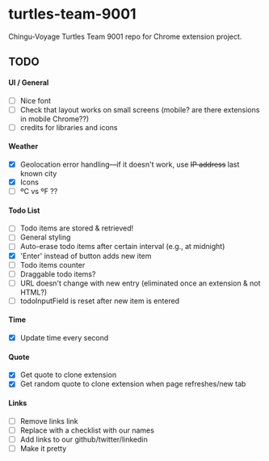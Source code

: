 # turtles-team-9001

Chingu-Voyage Turtles Team 9001 repo for Chrome extension project.

## TODO

#### UI / General

- [ ] Nice font
- [ ] Check that layout works on small screens (mobile? are there extensions in mobile Chrome??)
- [ ] credits for libraries and icons

#### Weather

- [x] Geolocation error handling—if it doesn't work, use ~~IP address~~ last known city
- [x] Icons
- [ ] ºC vs ºF ??

#### Todo List

- [ ] Todo items are stored & retrieved!
- [ ] General styling
- [ ] Auto-erase todo items after certain interval (e.g., at midnight)
- [x] 'Enter' instead of button adds new item
- [ ] Todo items counter
- [ ] Draggable todo items?
- [ ] URL doesn't change with new entry (eliminated once an extension & not HTML?)
- [ ] todoInputField is reset after new item is entered

#### Time 

- [x] Update time every second

#### Quote
- [x] Get quote to clone extension
- [x] Get random quote to clone extension when page refreshes/new tab

#### Links

- [ ] Remove links link
- [ ] Replace with a checklist with our names
- [ ] Add links to our github/twitter/linkedin
- [ ] Make it pretty 
